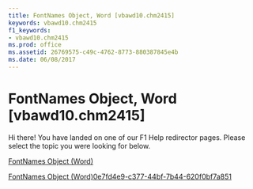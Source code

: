 ```yaml
---
title: FontNames Object, Word [vbawd10.chm2415]
keywords: vbawd10.chm2415
f1_keywords:
- vbawd10.chm2415
ms.prod: office
ms.assetid: 26769575-c49c-4762-8773-880387845e4b
ms.date: 06/08/2017
---
```



# FontNames Object, Word [vbawd10.chm2415]

Hi there! You have landed on one of our F1 Help redirector pages. Please select the topic you were looking for below.

[FontNames Object (Word)](http://msdn.microsoft.com/library/d3a9a52f-b441-ac63-3e12-25dbf1022f38%28Office.15%29.aspx)

[FontNames Object (Word)0e7fd4e9-c377-44bf-7b44-620f0bf7a851](http://msdn.microsoft.com/library/0e7fd4e9-c377-44bf-7b44-620f0bf7a851%28Office.15%29.aspx)



